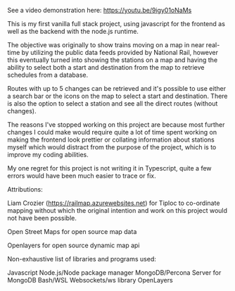See a video demonstration here:
https://youtu.be/9igy01oNaMs

This is my first vanilla full stack project, using javascript for the frontend as well as the backend with the node.js runtime. 

The objective was originally to show trains moving on a map in near real-time by utilizing the public data feeds provided by National Rail, however this eventually turned into showing the stations on a map and having the ability to select both a start and destination from the map to retrieve schedules from a database.

Routes with up to 5 changes can be retrieved and it's possible to use either a search bar or the icons on the map to select a start and destination. There is also the option to select a station and see all the direct routes (without changes).

The reasons I've stopped working on this project are because most further changes I could make would require quite a lot of time spent working on making the frontend look prettier or collating information about stations myself which would distract from the purpose of the project, which is to improve my coding abilities.

My one regret for this project is not writing it in Typescript, quite a few errors would have been much easier to trace or fix.

Attributions: 

Liam Crozier (https://railmap.azurewebsites.net) for Tiploc to co-ordinate mapping without which the original intention and work on this project would not have been possible.

Open Street Maps for open source map data

Openlayers for open source dynamic map api

Non-exhaustive list of libraries and programs used: 

Javascript
Node.js/Node package manager
MongoDB/Percona Server for MongoDB
Bash/WSL
Websockets/ws library
OpenLayers
